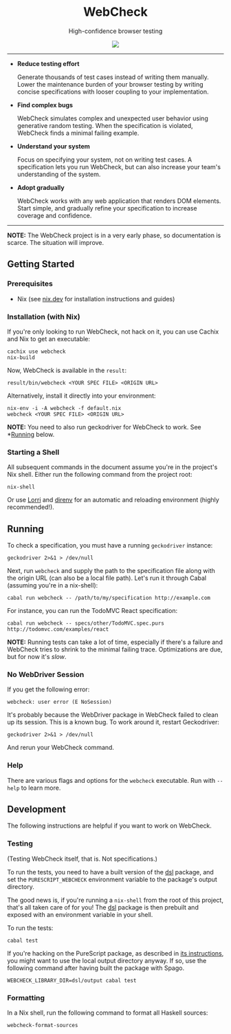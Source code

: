 <div align=center>
<h1>WebCheck</h1>
<p>High-confidence browser testing</p>
<p>
  <img src="https://github.com/webcheck-tools/webcheck/workflows/Test/badge.svg?branch=master" />
</p>
</div>

<hr>

* **Reduce testing effort**

  Generate thousands of test cases instead of writing them manually. Lower
  the maintenance burden of your browser testing by writing concise
  specifications with looser coupling to your implementation.

* **Find complex bugs**

  WebCheck simulates complex and unexpected user behavior using generative
  random testing. When the specification is violated, WebCheck finds a
  minimal failing example.

* **Understand your system**

  Focus on specifying your system, not on writing test cases. A specification
  lets you run WebCheck, but can also increase your team's understanding of
  the system.

* **Adopt gradually**

  WebCheck works with any web application that renders DOM elements. Start
  simple, and gradually refine your specification to increase coverage and
  confidence.

<hr>

**NOTE:** The WebCheck project is in a very early phase, so documentation is
scarce. The situation will improve.

## Getting Started


### Prerequisites

* Nix (see [nix.dev](https://nix.dev/) for installation instructions and guides)


### Installation (with Nix)

If you're only looking to run WebCheck, not hack on it, you can use Cachix
and Nix to get an executable:

```
cachix use webcheck
nix-build
```

Now, WebCheck is available in the `result`:

```
result/bin/webcheck <YOUR SPEC FILE> <ORIGIN URL>
```

Alternatively, install it directly into your environment:

```
nix-env -i -A webcheck -f default.nix
webcheck <YOUR SPEC FILE> <ORIGIN URL>
```

**NOTE:** You need to also run geckodriver for WebCheck to work. See
*[Running](#running) below.

### Starting a Shell

All subsequent commands in the document assume you're in the project's Nix
shell. Either run the following command from the project root:

```
nix-shell
```

Or use [Lorri](https://github.com/target/lorri) and
[direnv](https://direnv.net/) for an automatic and reloading environment
(highly recommended!).

## Running

To check a specification, you must have a running `geckodriver` instance:

```
geckodriver 2>&1 > /dev/null
```

Next, run `webcheck` and supply the path to the specification file along with
the origin URL (can also be a local file path). Let's run it through Cabal
(assuming you're in a nix-shell):

```
cabal run webcheck -- /path/to/my/specification http://example.com
```

For instance, you can run the TodoMVC React specification:

```
cabal run webcheck -- specs/other/TodoMVC.spec.purs http://todomvc.com/examples/react
```

**NOTE:** Running tests can take a lot of time, especially if there's a
failure and WebCheck tries to shrink to the minimal failing trace.
Optimizations are due, but for now it's _slow_.

### No WebDriver Session

If you get the following error:

```
webcheck: user error (E NoSession)
```

It's probably because the WebDriver package in WebCheck failed to clean up
its session. This is a known bug. To work around it, restart Geckodriver:

```
geckodriver 2>&1 > /dev/null
```

And rerun your WebCheck command.

### Help

There are various flags and options for the `webcheck` executable. Run with
`--help` to learn more.

## Development

The following instructions are helpful if you want to work on WebCheck.

### Testing

(Testing WebCheck itself, that is. Not specifications.)

To run the tests, you need to have a built version of the
[dsl](dsl) package, and set the
`PURESCRIPT_WEBCHECK` environment variable to the package's output
directory.

The good news is, if you're running a `nix-shell` from the root of
this project, that's all taken care of for you! The
[dsl](dsl) package is then prebuilt and
exposed with an environment variable in your shell.

To run the tests:

```
cabal test
```

If you're hacking on the PureScript package, as described in [its
instructions](dsl/README.md), you might want to use the local
output directory anyway. If so, use the following command after having built
the package with Spago.

```
WEBCHECK_LIBRARY_DIR=dsl/output cabal test
```


### Formatting

In a Nix shell, run the following command to format all Haskell sources:

```bash
webcheck-format-sources
```
